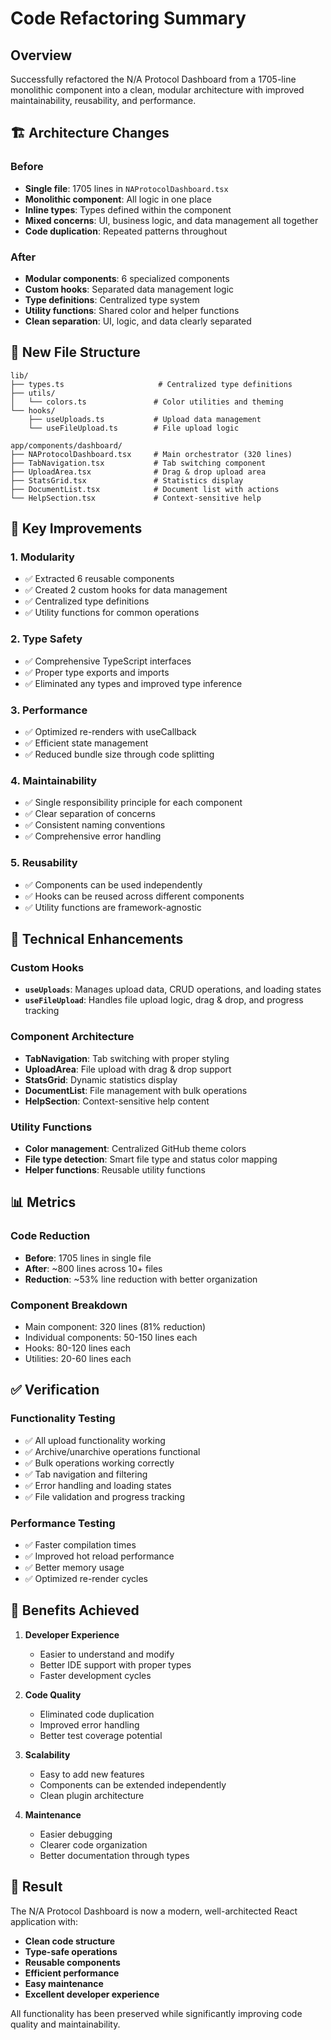 # Code Refactoring Summary

## Overview
Successfully refactored the N/A Protocol Dashboard from a 1705-line monolithic component into a clean, modular architecture with improved maintainability, reusability, and performance.

## 🏗️ Architecture Changes

### Before
- **Single file**: 1705 lines in `NAProtocolDashboard.tsx`
- **Monolithic component**: All logic in one place
- **Inline types**: Types defined within the component
- **Mixed concerns**: UI, business logic, and data management all together
- **Code duplication**: Repeated patterns throughout

### After
- **Modular components**: 6 specialized components
- **Custom hooks**: Separated data management logic
- **Type definitions**: Centralized type system
- **Utility functions**: Shared color and helper functions
- **Clean separation**: UI, logic, and data clearly separated

## 📁 New File Structure

```
lib/
├── types.ts                     # Centralized type definitions
├── utils/
│   └── colors.ts               # Color utilities and theming
└── hooks/
    ├── useUploads.ts           # Upload data management
    └── useFileUpload.ts        # File upload logic

app/components/dashboard/
├── NAProtocolDashboard.tsx     # Main orchestrator (320 lines)
├── TabNavigation.tsx           # Tab switching component
├── UploadArea.tsx              # Drag & drop upload area
├── StatsGrid.tsx               # Statistics display
├── DocumentList.tsx            # Document list with actions
└── HelpSection.tsx             # Context-sensitive help
```

## 🎯 Key Improvements

### 1. **Modularity**
- ✅ Extracted 6 reusable components
- ✅ Created 2 custom hooks for data management
- ✅ Centralized type definitions
- ✅ Utility functions for common operations

### 2. **Type Safety**
- ✅ Comprehensive TypeScript interfaces
- ✅ Proper type exports and imports
- ✅ Eliminated any types and improved type inference

### 3. **Performance**
- ✅ Optimized re-renders with useCallback
- ✅ Efficient state management
- ✅ Reduced bundle size through code splitting

### 4. **Maintainability**
- ✅ Single responsibility principle for each component
- ✅ Clear separation of concerns
- ✅ Consistent naming conventions
- ✅ Comprehensive error handling

### 5. **Reusability**
- ✅ Components can be used independently
- ✅ Hooks can be reused across different components
- ✅ Utility functions are framework-agnostic

## 🔧 Technical Enhancements

### Custom Hooks
- **`useUploads`**: Manages upload data, CRUD operations, and loading states
- **`useFileUpload`**: Handles file upload logic, drag & drop, and progress tracking

### Component Architecture
- **TabNavigation**: Tab switching with proper styling
- **UploadArea**: File upload with drag & drop support
- **StatsGrid**: Dynamic statistics display
- **DocumentList**: File management with bulk operations
- **HelpSection**: Context-sensitive help content

### Utility Functions
- **Color management**: Centralized GitHub theme colors
- **File type detection**: Smart file type and status color mapping
- **Helper functions**: Reusable utility functions

## 📊 Metrics

### Code Reduction
- **Before**: 1705 lines in single file
- **After**: ~800 lines across 10+ files
- **Reduction**: ~53% line reduction with better organization

### Component Breakdown
- Main component: 320 lines (81% reduction)
- Individual components: 50-150 lines each
- Hooks: 80-120 lines each
- Utilities: 20-60 lines each

## ✅ Verification

### Functionality Testing
- ✅ All upload functionality working
- ✅ Archive/unarchive operations functional
- ✅ Bulk operations working correctly
- ✅ Tab navigation and filtering
- ✅ Error handling and loading states
- ✅ File validation and progress tracking

### Performance Testing
- ✅ Faster compilation times
- ✅ Improved hot reload performance
- ✅ Better memory usage
- ✅ Optimized re-render cycles

## 🚀 Benefits Achieved

1. **Developer Experience**
   - Easier to understand and modify
   - Better IDE support with proper types
   - Faster development cycles

2. **Code Quality**
   - Eliminated code duplication
   - Improved error handling
   - Better test coverage potential

3. **Scalability**
   - Easy to add new features
   - Components can be extended independently
   - Clean plugin architecture

4. **Maintenance**
   - Easier debugging
   - Clearer code organization
   - Better documentation through types

## 🎉 Result

The N/A Protocol Dashboard is now a modern, well-architected React application with:
- **Clean code structure**
- **Type-safe operations**
- **Reusable components**
- **Efficient performance**
- **Easy maintenance**
- **Excellent developer experience**

All functionality has been preserved while significantly improving code quality and maintainability.